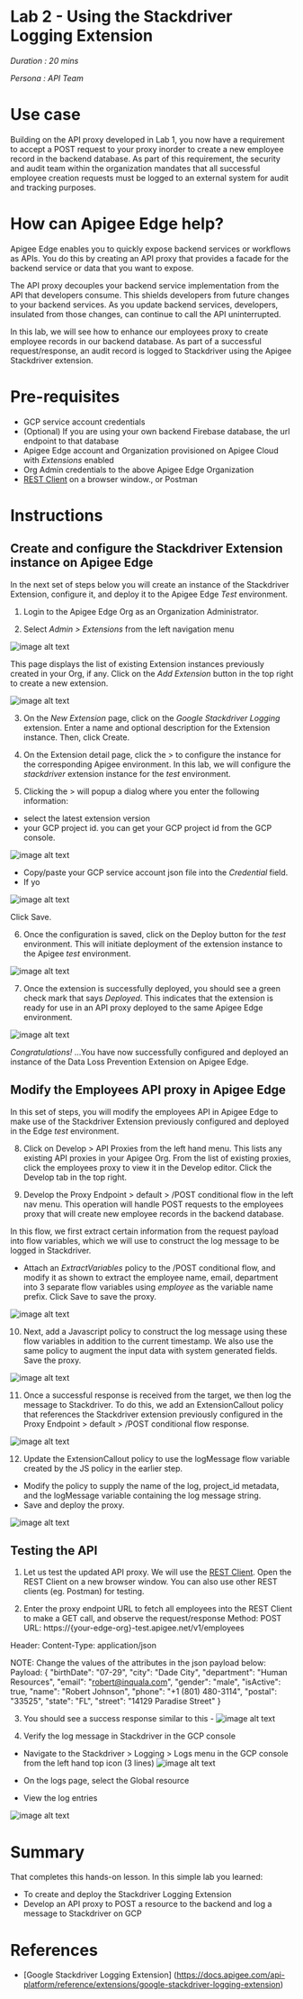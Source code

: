 # Lab 2 - Using the Stackdriver Logging Extension

*Duration : 20 mins*

*Persona : API Team*

# Use case

Building on the API proxy developed in Lab 1, you now have a requirement to accept a POST request to your proxy inorder to create a new employee record in the backend database. As part of this requirement, the security and audit team within the organization mandates that all successful employee creation requests must be logged to an external system for audit and tracking purposes.

# How can Apigee Edge help?

Apigee Edge enables you to quickly expose backend services or workflows as APIs. You do this by creating an API proxy that provides a facade for the backend service or data that you want to expose.

The API proxy decouples your backend service implementation from the API that developers consume. This shields developers from future changes to your backend services. As you update backend services, developers, insulated from those changes, can continue to call the API uninterrupted.

In this lab, we will see how to enhance our employees proxy to create employee records in our backend database. As part of a successful request/response, an audit record is logged to Stackdriver using the Apigee Stackdriver extension.

# Pre-requisites

* GCP service account credentials
* (Optional) If you are using your own backend Firebase database, the url endpoint to that database
* Apigee Edge account and Organization provisioned on Apigee Cloud with *Extensions* enabled
* Org Admin credentials to the above Apigee Edge Organization
* [REST Client](https://apigee-rest-client.appspot.com/) on a browser window., or Postman


# Instructions

## Create and configure the Stackdriver Extension instance on Apigee Edge

In the next set of steps below you will create an instance of the Stackdriver Extension, configure it, and deploy it to the Apigee Edge *Test* environment.

1. Login to the Apigee Edge Org as an Organization Administrator.

2. Select *Admin > Extensions* from the left navigation menu

![image alt text](./media/image_apigee_extensions.png)

This page displays the list of existing Extension instances previously created in your Org, if any. Click on the *Add Extension* button in the top right to create a new extension.

![image alt text](./media/image_apigee_extensions_sd.png)

3. On the *New Extension* page, click on the *Google Stackdriver Logging* extension.
Enter a name and optional description for the Extension instance. Then, click Create.

4. On the Extension detail page, click the > to configure the instance for the corresponding Apigee environment. In this lab, we will configure the *stackdriver* extension instance for the *test* environment.

5. Clicking the > will popup a dialog where you enter the following information:

* select the latest extension version
* your GCP project id. you can get your GCP project id from the GCP console.

![image alt text](../media/image_gcp_project_id.png)

* Copy/paste your GCP service account json file into the *Credential* field.
* If yo

![image alt text](./media/image_apigee_extensions_sd_config_creds.png)

Click Save.

6. Once the configuration is saved, click on the Deploy button for the *test* environment. This will initiate deployment of the extension instance to the Apigee *test* environment.

![image alt text](./media/image_apigee_extensions_sd_deploy.png)

7. Once the extension is successfully deployed, you should see a green check mark that says *Deployed*. This indicates that the extension is ready for use in an API proxy deployed to the same Apigee Edge environment.

![image alt text](./media/image_apigee_extensions_sd_deployed.png)

*Congratulations!* ...You have now successfully configured and deployed an instance of the Data Loss Prevention Extension on Apigee Edge.

## Modify the Employees API proxy in Apigee Edge

In this set of steps, you will modify the employees API in Apigee Edge to make use of the Stackdriver Extension previously configured and deployed in the Edge *test* environment.

8. Click on Develop > API Proxies from the left hand menu. This lists any existing API proxies in your Apigee Org. From the list of existing proxies, click the employees proxy to view it in the Develop editor. Click the Develop tab in the top right.

9. Develop the Proxy Endpoint > default > /POST conditional flow in the left nav menu. 
This operation will handle POST requests to the employees proxy that will create new employee records in the backend database.

In this flow, we first extract certain information from the request payload into flow variables, which we will use to construct the log message to be logged in Stackdriver.

* Attach an *ExtractVariables* policy to the /POST conditional flow, and modify it as shown to extract the employee name, email, department into 3 separate flow variables using *employee* as the variable name prefix. Click Save to save the proxy.

![image alt text](./media/image_apigee_proxy_develop_ev_edit.png)

10. Next, add a Javascript policy to construct the log message using these flow variables in addition to the current timestamp. We also use the same policy to augment the input data with system generated fields. Save the proxy.

![image alt text](./media/image_apigee_proxy_develop_js_edit.png)

11. Once a successful response is received from the target, we then log the message to Stackdriver. To do this, we add an ExtensionCallout policy that references the Stackdriver extension previously configured in the Proxy Endpoint > default > /POST conditional flow response.

![image alt text](./media/image_apigee_proxy_develop_ec_policy.png)

12. Update the ExtensionCallout policy to use the logMessage flow variable created by the JS policy in the earlier step.

* Modify the policy to supply the name of the log, project_id metadata, and the logMessage variable containing the log message string.
* Save and deploy the proxy.

![image alt text](./media/image_apigee_proxy_develop_ec_policy_edit.png)


## Testing the API 

1. Let us test the updated API proxy.
We will use the [REST Client](https://apigee-rest-client.appspot.com/). Open the REST Client on a new browser window.  You can also use other REST clients (eg. Postman) for testing.

2. Enter the proxy endpoint URL to fetch all employees into the REST Client to make a GET call, and observe the request/response
Method: POST
URL: https://{your-edge-org}-test.apigee.net/v1/employees

Header: Content-Type: application/json

NOTE: Change the values of the attributes in the json payload below:
Payload:
{
    "birthDate": "07-29",
    "city": "Dade City",
    "department": "Human Resources",
    "email": "robert@inquala.com",
    "gender": "male",
    "isActive": true,
    "name": "Robert Johnson",
    "phone": "+1 (801) 480-3114",
    "postal": "33525",
    "state": "FL",
    "street": "14129 Paradise Street"
}

3. You should see a success response similar to this -
![image alt text](./media/image_apigee_proxy_success_response.png)

4. Verify the log message in Stackdriver in the GCP console

* Navigate to the Stackdriver > Logging > Logs menu in the GCP console from the left hand  top icon (3 lines)
![image alt text](./media/image_gcp_sd_log_menu.png)

* On the logs page, select the Global resource
* View the log entries

![image alt text](./media/image_gcp_sd_log_entries.png)

# Summary

That completes this hands-on lesson. In this simple lab you learned:
* To create and deploy the Stackdriver Logging Extension
* Develop an API proxy to POST a resource to the backend and log a message to Stackdriver on GCP

# References

* [Google Stackdriver Logging Extension] (https://docs.apigee.com/api-platform/reference/extensions/google-stackdriver-logging-extension)


